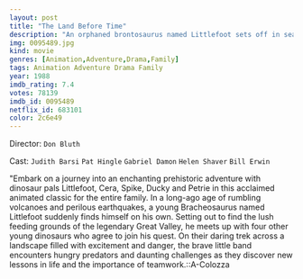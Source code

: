 ```yaml
---
layout: post
title: "The Land Before Time"
description: "An orphaned brontosaurus named Littlefoot sets off in search of the legendary Great Valley. A land of lush vegetation where the dinosaurs can thrive and live in peace. Along the way he meets four other young dinosaurs, each one a different species, and they encounter several obstacles as they learn to work together in order to survive..."
img: 0095489.jpg
kind: movie
genres: [Animation,Adventure,Drama,Family]
tags: Animation Adventure Drama Family 
year: 1988
imdb_rating: 7.4
votes: 78139
imdb_id: 0095489
netflix_id: 683101
color: 2c6e49
---
```

Director: `Don Bluth`  

Cast: `Judith Barsi` `Pat Hingle` `Gabriel Damon` `Helen Shaver` `Bill Erwin` 

"Embark on a journey into an enchanting prehistoric adventure with dinosaur pals Littlefoot, Cera, Spike, Ducky and Petrie in this acclaimed animated classic for the entire family. In a long-ago age of rumbling volcanoes and perilous earthquakes, a young Bracheosaurus named Littlefoot suddenly finds himself on his own. Setting out to find the lush feeding grounds of the legendary Great Valley, he meets up with four other young dinosaurs who agree to join his quest. On their daring trek across a landscape filled with excitement and danger, the brave little band encounters hungry predators and daunting challenges as they discover new lessons in life and the importance of teamwork.::A-Colozza